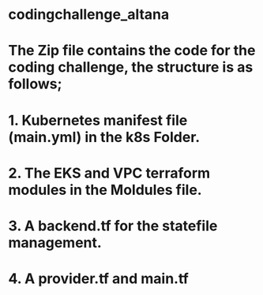 # codingchallenge_altana
# The Zip file contains the code for the coding challenge, the structure is as follows;
# 1. Kubernetes manifest file (main.yml) in the k8s Folder.
# 2. The EKS and VPC terraform modules in the Moldules file.
# 3. A backend.tf for the statefile management.
# 4. A provider.tf and main.tf


